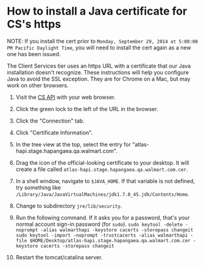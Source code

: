 # How to install a Java certificate for CS's https

NOTE: If you install the cert prior to `Monday, September 29, 2014 at 5:00:00 PM Pacific Daylight Time`, you will need
to install the cert again as a new one has been issued.

The Client Services tier uses an https URL with a certificate that our Java installation
doesn't recognize. These instructions will help you configure Java to avoid the
SSL exception. They are for Chrome on a Mac, but may work on other browsers.

1. Visit the [CS API](https://atlas-hapi.stage.hapangaea.qa.walmart.com/api/) with your web browser.

2. Click the green lock to the left of the URL in the browser.

3. Click the "Connection" tab.

4. Click "Certificate Information".

5. In the tree view at the top, select the entry for "atlas-hapi.stage.hapangaea.qa.walmart.com".

6. Drag the icon of the official-looking certificate to your desktop. It will create a file called `atlas-hapi.stage.hapangaea.qa.walmart.com.cer`.

7. In a shell window, navigate to `$JAVA_HOME`. If that variable is not defined, try something like `/Library/Java/JavaVirtualMachines/jdk1.7.0_45.jdk/Contents/Home`.

8. Change to subdirectory `jre/lib/security`.

9. Run the following command. If it asks you for a password, that's your normal account sign-in password (for `sudo`).
    `sudo keytool -delete -noprompt -alias walmarthapi -keystore cacerts -storepass changeit`
    `sudo keytool -import -noprompt -trustcacerts -alias walmarthapi -file $HOME/Desktop/atlas-hapi.stage.hapangaea.qa.walmart.com.cer -keystore cacerts -storepass changeit`

10. Restart the tomcat/catalina server.

